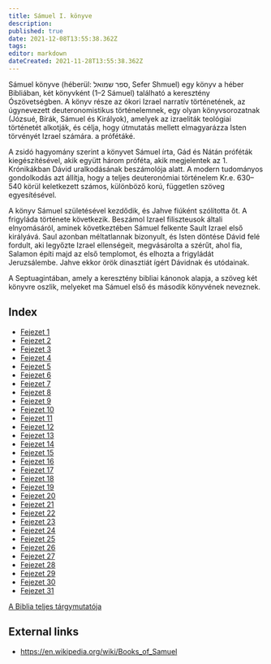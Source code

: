 ```yaml
---
title: Sámuel I. könyve
description: 
published: true
date: 2021-12-08T13:55:38.362Z
tags: 
editor: markdown
dateCreated: 2021-11-28T13:55:38.362Z
---
```


Sámuel könyve (héberül: ספר שמואל, Sefer Shmuel) egy könyv a héber Bibliában, két könyvként (1–2 Sámuel) található a keresztény Ószövetségben. A könyv része az ókori Izrael narratív történetének, az úgynevezett deuteronomistikus történelemnek, egy olyan könyvsorozatnak (Józsué, Bírák, Sámuel és Királyok), amelyek az izraeliták teológiai történetét alkotják, és célja, hogy útmutatás mellett elmagyarázza Isten törvényét Izrael számára. a prófétáké. 

A zsidó hagyomány szerint a könyvet Sámuel írta, Gád és Nátán próféták kiegészítésével, akik együtt három próféta, akik megjelentek az 1. Krónikákban Dávid uralkodásának beszámolója alatt. A modern tudományos gondolkodás azt állítja, hogy a teljes deuteronómiai történelem Kr.e. 630–540 körül keletkezett számos, különböző korú, független szöveg egyesítésével.

A könyv Sámuel születésével kezdődik, és Jahve fiúként szólította őt. A frigyláda története következik. Beszámol Izrael filiszteusok általi elnyomásáról, aminek következtében Sámuel felkente Sault Izrael első királyává. Saul azonban méltatlannak bizonyult, és Isten döntése Dávid felé fordult, aki legyőzte Izrael ellenségeit, megvásárolta a szérűt, ahol fia, Salamon építi majd az első templomot, és elhozta a frigyládát Jeruzsálembe. Jahve ekkor örök dinasztiát ígért Dávidnak és utódainak. 

A Septuagintában, amely a keresztény bibliai kánonok alapja, a szöveg két könyvre oszlik, melyeket ma Sámuel első és második könyvének neveznek. 

## Index

- [Fejezet 1](/hu/Bible/1_Samuel/1)
- [Fejezet 2](/hu/Bible/1_Samuel/2)
- [Fejezet 3](/hu/Bible/1_Samuel/3)
- [Fejezet 4](/hu/Bible/1_Samuel/4)
- [Fejezet 5](/hu/Bible/1_Samuel/5)
- [Fejezet 6](/hu/Bible/1_Samuel/6)
- [Fejezet 7](/hu/Bible/1_Samuel/7)
- [Fejezet 8](/hu/Bible/1_Samuel/8)
- [Fejezet 9](/hu/Bible/1_Samuel/9)
- [Fejezet 10](/hu/Bible/1_Samuel/10)
- [Fejezet 11](/hu/Bible/1_Samuel/11)
- [Fejezet 12](/hu/Bible/1_Samuel/12)
- [Fejezet 13](/hu/Bible/1_Samuel/13)
- [Fejezet 14](/hu/Bible/1_Samuel/14)
- [Fejezet 15](/hu/Bible/1_Samuel/15)
- [Fejezet 16](/hu/Bible/1_Samuel/16)
- [Fejezet 17](/hu/Bible/1_Samuel/17)
- [Fejezet 18](/hu/Bible/1_Samuel/18)
- [Fejezet 19](/hu/Bible/1_Samuel/19)
- [Fejezet 20](/hu/Bible/1_Samuel/20)
- [Fejezet 21](/hu/Bible/1_Samuel/21)
- [Fejezet 22](/hu/Bible/1_Samuel/22)
- [Fejezet 23](/hu/Bible/1_Samuel/23)
- [Fejezet 24](/hu/Bible/1_Samuel/24)
- [Fejezet 25](/hu/Bible/1_Samuel/25)
- [Fejezet 26](/hu/Bible/1_Samuel/26)
- [Fejezet 27](/hu/Bible/1_Samuel/27)
- [Fejezet 28](/hu/Bible/1_Samuel/28)
- [Fejezet 29](/hu/Bible/1_Samuel/29)
- [Fejezet 30](/hu/Bible/1_Samuel/30)
- [Fejezet 31](/hu/Bible/1_Samuel/31)


[A Biblia teljes tárgymutatója](/hu/index/bible)


## External links

- https://en.wikipedia.org/wiki/Books_of_Samuel